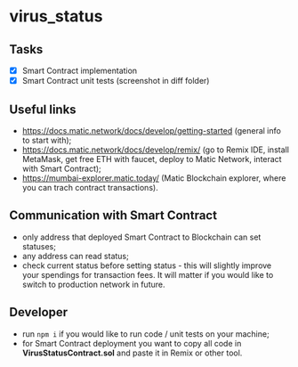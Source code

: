 # virus_status

## Tasks
- [x] Smart Contract implementation
- [x] Smart Contract unit tests (screenshot in diff folder)

## Useful links
- https://docs.matic.network/docs/develop/getting-started (general info to start with);
- https://docs.matic.network/docs/develop/remix/ (go to Remix IDE, install MetaMask, get free ETH with faucet, deploy to Matic Network, interact with Smart Contract);
- https://mumbai-explorer.matic.today/ (Matic Blockchain explorer, where you can trach contract transactions).

## Communication with Smart Contract
- only address that deployed Smart Contract to Blockchain can set statuses;
- any address can read status;
- check current status before setting status - this will slightly improve your spendings for transaction fees. It will matter if you would like to switch to production network in future.

## Developer
- run `npm i` if you would like to run code / unit tests on your machine;
- for Smart Contract deployment you want to copy all code in **VirusStatusContract.sol** and paste it in Remix or other tool.
